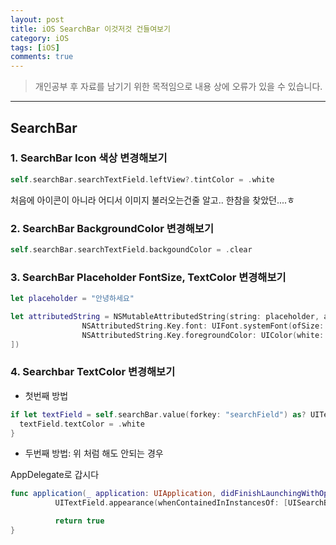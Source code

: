 ```yaml
---
layout: post
title: iOS SearchBar 이것저것 건들여보기
category: iOS
tags: [iOS]
comments: true
---
```


> 개인공부 후 자료를 남기기 위한 목적임으로 내용 상에 오류가 있을 수 있습니다.    

<hr>


## SearchBar


### 1. SearchBar Icon 색상 변경해보기

```swift
self.searchBar.searchTextField.leftView?.tintColor = .white
```

처음에 아이콘이 아니라 어디서 이미지 불러오는건줄 알고.. 한참을 찾았던....ㅎ

### 2. SearchBar BackgroundColor 변경해보기

```swift
self.searchBar.searchTextField.backgoundColor = .clear
```

### 3. SearchBar Placeholder FontSize, TextColor 변경해보기

```swift
let placeholder = "안녕하세요"

let attributedString = NSMutableAttributedString(string: placeholder, attributes: [
                NSAttributedString.Key.font: UIFont.systemFont(ofSize: 16),
                NSAttributedString.Key.foregroundColor: UIColor(white: 255/255, alpha: 1)
])
```


### 4. Searchbar TextColor 변경해보기

- 첫번째 방법

```swift
if let textField = self.searchBar.value(forkey: "searchField") as? UITextField {
  textField.textColor = .white
}
```

- 두번째 방법: 위 처럼 해도 안되는 경우

AppDelegate로 갑시다

```swift
func application(_ application: UIApplication, didFinishLaunchingWithOptions launchOptions: [UIApplication.LaunchOptionsKey: Any]?) -> Bool {
          UITextField.appearance(whenContainedInInstancesOf: [UISearchBar.self]).defaultTextAttributes = [NSAttributedString.Key.foregroundColor: UIColor.white]

          return true
}
```
